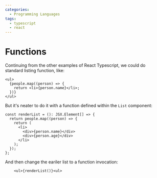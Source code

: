```yaml
---
categories:
  - Programming Languages
tags:
  - typescript
  - react
---
```


# Functions

Continuing from the other examples of React Typescript, we could do standard
listing function, like:

```tsx
<ul>
  {people.map((person) => {
    return <li>{person.name}</li>;
  })}
</ul>
```

But it's neater to do it with a function defined within the `List` component:

```tsx
const renderList = (): JSX.Element[] => {
  return people.map((person) => {
    return (
      <li>
        <div>{person.name}</div>
        <div>{person.age}</div>
      </li>
    );
  });
};
```

And then change the eariler list to a function invocation:

```tsx
    <ul>{renderList()}<ul>
```
